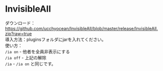 InvisibleAll
================
ダウンロード：https://github.com/ucchyocean/InvisibleAll/blob/master/release/InvisibleAll.zip?raw=true<br />
導入方法：pluginsフォルダにjarを入れてください。<br />
使い方：<br />
    `/ia on` - 他者を全員非表示にする<br />
    `/ia off` - 上記の解除<br />
    `/ia` - `/ia on` と同じです。<br />
